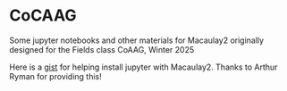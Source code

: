 # CoCAAG
Some jupyter notebooks and other materials for Macaulay2 originally designed for the Fields class CoAAG, Winter 2025

Here is a [gist](https://gist.github.com/agryman/4b652aab5b8c0ba2ead96c647ebbefc3)  for helping install jupyter with Macaulay2.  Thanks to Arthur Ryman for providing this!
